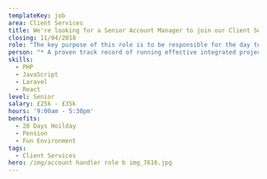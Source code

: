 ```yaml
---
templateKey: job
area: Client Services
title: We're looking for a Senior Account Manager to join our Client Services team.
closing: 11/04/2018
role: "The key purpose of this role is to be responsible for the day to day management of one of our biggest accounts. \r\n\nOther responsibilities will include:\r\n\n* To have an in-depth knowledge of the Client's business and the sector in which they operate\r\n* To ensure the perfect delivery of all client needs across accounts. \r\n* To manage a senior account executive/junior AM's personal development and performance and ensure that their work is accurate and on time\r\n* To think proactively on behalf of the Client and RLA, considering new marketing opportunities \r\n* To very closely monitor, manage and optimise budgets.\r\n* Responsible for liaising with Printers and 3rd party suppliers and ensuring that accurate Production Estimates and Quotes are obtained and supplied on time to client\r\n* To work with the creative team to deliver creative that always pushes the client brief ensuring proactivity is at the heart of everything we do and ensuring all work is to quality, time and cost.\r\n* To work with the Digital Team and ensure that web site and data bases are accurate and up to date and to become familiar with WATSON the email tool that we use to help and support the AE\r\n* To work closely with the AD and planning in terms of strategy development and implementation\r\n* To deputise for the Account Director when necessary, both internally and with Clients \r\n* To develop and maintain a strong relationship with the client and become the 'go to' person for all day to day queries and issues.\r\n* To be viewed by the clients as critical to the success of their business.\r\n* Accountable for personal administration, ensuring all timesheets are submitted regularly \r\n* Finance and Forecasting. To be aware of performance against monthly targets, what is being invoiced and when"
person: "* A proven track record of running effective integrated projects. \r\n* Experience of managing and developing team members.\r\n* Demonstrates a real knowledge and passion for integrated marketing and keeps abreast of latest developments both for business and personal interest.\r\n* Has CRM and automotive skills (ideally)\r\n* Personal capacity for growth and development.\r\n* Excellent communicator (at all levels).\r\n* Good Commercial understanding \r\n* A relentless desire for delivering work on budget, on brief and on time.\r\n* A forensic attention to detail and the ability to implement process to maintain quality control across the account.\r\n* Able to form and maintain relationships at all levels."
skills:
  - PHP
  - JavaScript
  - Laravel
  - React
level: Senior
salary: £25k - £35k
hours: '9:00am - 5:30pm'
benefits:
  - 28 Days Hoilday
  - Pension
  - Fun Environment
tags:
  - Client Services
hero: /img/account handler role b img_7616.jpg
---
```


